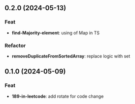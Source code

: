 ## 0.2.0 (2024-05-13)

### Feat

- **find-Majority-element**: using of Map in TS

### Refactor

- **removeDuplicateFromSortedArray**: replace logic with set

## 0.1.0 (2024-05-09)

### Feat

- **189-in-leetcode**: add rotate for code change
